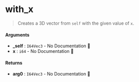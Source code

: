 # with\_x

>  Creates a 3D vector from `self` with the given value of `x`.

#### Arguments

- **\_self** : `I64Vec3` \- No Documentation 🚧
- **x** : `i64` \- No Documentation 🚧

#### Returns

- **arg0** : `I64Vec3` \- No Documentation 🚧